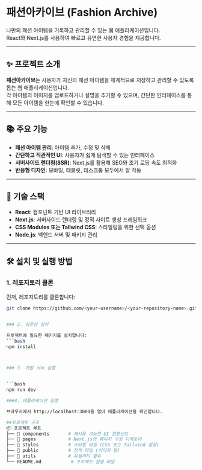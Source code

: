 # 패션아카이브 (Fashion Archive)

나만의 패션 아이템을 기록하고 관리할 수 있는 웹 애플리케이션입니다.  
React와 Next.js를 사용하여 빠르고 유연한 사용자 경험을 제공합니다.

---

## ✨ 프로젝트 소개

**패션아카이브**는 사용자가 자신의 패션 아이템을 체계적으로 저장하고 관리할 수 있도록 돕는 웹 애플리케이션입니다.  
각 아이템의 이미지를 업로드하거나 설명을 추가할 수 있으며, 간단한 인터페이스를 통해 모든 아이템을 한눈에 확인할 수 있습니다.

---

## 📚 주요 기능

- **패션 아이템 관리**: 아이템 추가, 수정 및 삭제
- **간단하고 직관적인 UI**: 사용자가 쉽게 탐색할 수 있는 인터페이스
- **서버사이드 렌더링(SSR)**: Next.js를 활용해 SEO와 초기 로딩 속도 최적화
- **반응형 디자인**: 모바일, 태블릿, 데스크톱 모두에서 잘 작동

---

## 🚀 기술 스택

- **React**: 컴포넌트 기반 UI 라이브러리
- **Next.js**: 서버사이드 렌더링 및 정적 사이트 생성 프레임워크
- **CSS Modules 또는 Tailwind CSS**: 스타일링을 위한 선택 옵션
- **Node.js**: 백엔드 서버 및 패키지 관리

---

## 🛠️ 설치 및 실행 방법

### 1. 레포지토리 클론
먼저, 레포지토리를 클론합니다:

```bash
git clone https://github.com/<your-username>/<your-repository-name>.git


### 2. 의존성 설치

프로젝트에 필요한 패키지를 설치합니다:
```bash
npm install



### 3. 개발 서버 실행


```bash
npm run dev

###4. 애플리케이션 실행

브라우저에서 http://localhost:3000을 열어 애플리케이션을 확인합니다.

##프로젝트 구조
📦 프로젝트 루트
├── 📁 components       # 재사용 가능한 UI 컴포넌트
├── 📁 pages            # Next.js의 페이지 구성 디렉토리
├── 📁 styles           # 스타일 파일 (CSS 또는 Tailwind 설정)
├── 📁 public           # 정적 파일 (이미지 등)
├── 📁 utils            # 유틸리티 함수
└── README.md           # 프로젝트 설명 파일

